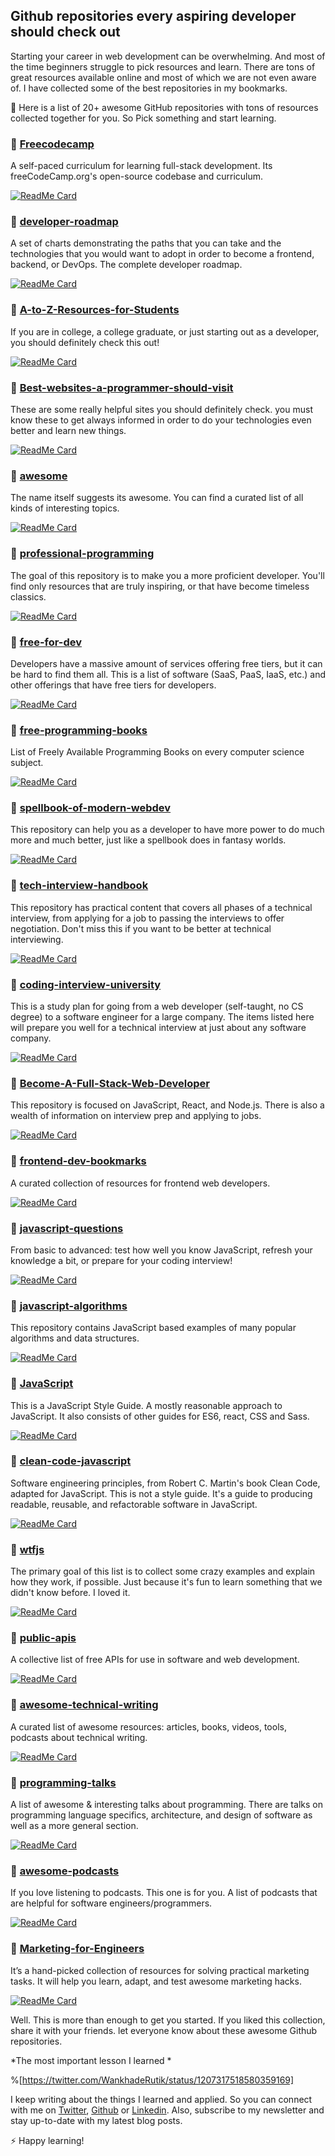 ## Github repositories every aspiring developer should check out

Starting your career in web development can be overwhelming. And most of the time beginners struggle to pick resources and learn. There are tons of great resources available online and most of which we are not even aware of. I have collected some of the best repositories in my bookmarks. 

📑 Here is a list of 20+ awesome GitHub repositories with tons of resources collected together for you.
So Pick something and start learning. 



### 📌 [Freecodecamp](https://github.com/freeCodeCamp/freeCodeCamp) 
A self-paced curriculum for learning full-stack development. Its freeCodeCamp.org's open-source codebase and curriculum. 

[![ReadMe Card](https://github-readme-stats.vercel.app/api/pin/?username=freeCodeCamp&repo=freeCodeCamp)](https://github.com/freeCodeCamp/freeCodeCamp) 


###  📌 [developer-roadmap](https://github.com/kamranahmedse/developer-roadmap) 
A set of charts demonstrating the paths that you can take and the technologies that you would want to adopt in order to become a frontend, backend, or DevOps. The complete developer roadmap.

[![ReadMe Card](https://github-readme-stats.vercel.app/api/pin/?username=kamranahmedse&repo=developer-roadmap)](https://github.com/kamranahmedse/developer-roadmap) 


### 📌 [A-to-Z-Resources-for-Students](https://github.com/dipakkr/A-to-Z-Resources-for-Students) 
 If you are in college, a college graduate, or just starting out as a developer, you should definitely check this out! 

[![ReadMe Card](https://github-readme-stats.vercel.app/api/pin/?username=dipakkr&repo=A-to-Z-Resources-for-Students)](https://github.com/dipakkr/A-to-Z-Resources-for-Students) 


### 📌 [Best-websites-a-programmer-should-visit](https://github.com/sdmg15/Best-websites-a-programmer-should-visit)   
These are some really helpful sites you should definitely check.  you must know these to get always informed in order to do your technologies even better and learn new things.

[![ReadMe Card](https://github-readme-stats.vercel.app/api/pin/?username=sdmg15&repo=Best-websites-a-programmer-should-visit)](https://github.com/sdmg15/Best-websites-a-programmer-should-visit)

### 📌 [awesome](https://github.com/sindresorhus/awesome) 
The name itself suggests its awesome. You can find a curated list of all kinds of interesting topics. 

[![ReadMe Card](https://github-readme-stats.vercel.app/api/pin/?username=sindresorhus&repo=awesome)](https://github.com/sindresorhus/awesome)


### 📌 [professional-programming](https://github.com/charlax/professional-programming) 
The goal of this repository is to make you a more proficient developer. You'll find only resources that are truly inspiring, or that have become timeless classics.

[![ReadMe Card](https://github-readme-stats.vercel.app/api/pin/?username=charlax&repo=professional-programming)](https://github.com/charlax/professional-programming)

### 📌 [free-for-dev](https://github.com/ripienaar/free-for-dev)  
Developers have a massive amount of services offering free tiers, but it can be hard to find them all. This is a list of software (SaaS, PaaS, IaaS, etc.) and other offerings that have free tiers for developers.

[![ReadMe Card](https://github-readme-stats.vercel.app/api/pin/?username=ripienaar&repo=free-for-dev)](https://github.com/ripienaar/free-for-dev)


### 📌 [free-programming-books](https://github.com/EbookFoundation/free-programming-books)  
List of Freely Available Programming Books on every computer science subject. 

[![ReadMe Card](https://github-readme-stats.vercel.app/api/pin/?username=EbookFoundation&repo=free-programming-books)](https://github.com/EbookFoundation/free-programming-books)

### 📌 [spellbook-of-modern-webdev](https://github.com/dexteryy/spellbook-of-modern-webdev)  
This repository can help you as a developer to have more power to do much more and much better, just like a spellbook does in fantasy worlds.

[![ReadMe Card](https://github-readme-stats.vercel.app/api/pin/?username=dexteryy&repo=spellbook-of-modern-webdev)](https://github.com/dexteryy/spellbook-of-modern-webdev)

### 📌 [tech-interview-handbook](https://github.com/yangshun/tech-interview-handbook)  
This repository has practical content that covers all phases of a technical interview, from applying for a job to passing the interviews to offer negotiation.  Don't miss this if you want to be better at technical interviewing. 

[![ReadMe Card](https://github-readme-stats.vercel.app/api/pin/?username=yangshun&repo=tech-interview-handbook)](https://github.com/yangshun/tech-interview-handbook)


### 📌 [coding-interview-university](https://github.com/jwasham/coding-interview-university)  
This is a study plan for going from a web developer (self-taught, no CS degree) to a software engineer for a large company. The items listed here will prepare you well for a technical interview at just about any software company.

[![ReadMe Card](https://github-readme-stats.vercel.app/api/pin/?username=jwasham&repo=coding-interview-university)](https://github.com/jwasham/coding-interview-university)

### 📌 [Become-A-Full-Stack-Web-Developer](https://github.com/bmorelli25/Become-A-Full-Stack-Web-Developer)  
This repository is focused on JavaScript, React, and Node.js. There is also a wealth of information on interview prep and applying to jobs. 

[![ReadMe Card](https://github-readme-stats.vercel.app/api/pin/?username=bmorelli25&repo=Become-A-Full-Stack-Web-Developer)](https://github.com/bmorelli25/Become-A-Full-Stack-Web-Developer)


### 📌 [frontend-dev-bookmarks](https://github.com/dypsilon/frontend-dev-bookmarks)  
A curated collection of resources for frontend web developers. 

[![ReadMe Card](https://github-readme-stats.vercel.app/api/pin/?username=dypsilon&repo=frontend-dev-bookmarks)](https://github.com/dypsilon/frontend-dev-bookmarks)

### 📌 [javascript-questions](https://github.com/lydiahallie/javascript-questions) 
From basic to advanced: test how well you know JavaScript, refresh your knowledge a bit, or prepare for your coding interview!  

[![ReadMe Card](https://github-readme-stats.vercel.app/api/pin/?username=lydiahallie&repo=javascript-questions)](https://github.com/lydiahallie/javascript-questions)

### 📌 [javascript-algorithms](https://github.com/trekhleb/javascript-algorithms) 
This repository contains JavaScript based examples of many popular algorithms and data structures. 

[![ReadMe Card](https://github-readme-stats.vercel.app/api/pin/?username=trekhleb&repo=javascript-algorithms)](https://github.com/trekhleb/javascript-algorithms)

### 📌 [JavaScript](https://github.com/airbnb/javascript)
This is a JavaScript Style Guide. A mostly reasonable approach to JavaScript. It also consists of other guides for ES6, react, CSS and Sass.

[![ReadMe Card](https://github-readme-stats.vercel.app/api/pin/?username=airbnb&repo=javascript)](https://github.com/airbnb/javascript)

### 📌 [clean-code-javascript](https://github.com/ryanmcdermott/clean-code-javascript)  
Software engineering principles, from Robert C. Martin's book Clean Code, adapted for JavaScript. This is not a style guide. It's a guide to producing readable, reusable, and refactorable software in JavaScript. 

[![ReadMe Card](https://github-readme-stats.vercel.app/api/pin/?username=ryanmcdermott&repo=clean-code-javascript)](https://github.com/ryanmcdermott/clean-code-javascript)

### 📌 [wtfjs](https://github.com/denysdovhan/wtfjs)  
The primary goal of this list is to collect some crazy examples and explain how they work, if possible. Just because it's fun to learn something that we didn't know before. I loved it.  

[![ReadMe Card](https://github-readme-stats.vercel.app/api/pin/?username=denysdovhan&repo=wtfjs)](https://github.com/denysdovhan/wtfjs)


### 📌 [public-apis](https://github.com/public-apis/public-apis)  
A collective list of free APIs for use in software and web development. 

[![ReadMe Card](https://github-readme-stats.vercel.app/api/pin/?username=public-apis&repo=public-apis)](https://github.com/public-apis/public-apis)


### 📌 [awesome-technical-writing](https://github.com/BolajiAyodeji/awesome-technical-writing)
A curated list of awesome resources: articles, books, videos, tools, podcasts about technical writing. 


[![ReadMe Card](https://github-readme-stats.vercel.app/api/pin/?username=BolajiAyodeji&repo=awesome-technical-writing)](https://github.com/BolajiAyodeji/awesome-technical-writing)

### 📌 [programming-talks](https://github.com/hellerve/programming-talks)
A list of awesome & interesting talks about programming. There are talks on programming language specifics, architecture, and design of software as well as a more general section.

[![ReadMe Card](https://github-readme-stats.vercel.app/api/pin/?username=hellerve&repo=programming-talks)](https://github.com/hellerve/programming-talks)

### 📌 [awesome-podcasts](https://github.com/rShetty/awesome-podcasts)
If you love listening to podcasts. This one is for you. A list of podcasts that are helpful for software engineers/programmers.

[![ReadMe Card](https://github-readme-stats.vercel.app/api/pin/?username=rShetty&repo=awesome-podcasts)](https://github.com/rShetty/awesome-podcasts)

### 📌 [Marketing-for-Engineers](https://github.com/LisaDziuba/Marketing-for-Engineers)
It’s a hand-picked collection of resources for solving practical marketing tasks. It will help you learn, adapt, and test awesome marketing hacks.

[![ReadMe Card](https://github-readme-stats.vercel.app/api/pin/?username=LisaDziuba&repo=Marketing-for-Engineers)](https://github.com/LisaDziuba/Marketing-for-Engineers)

Well. This is more than enough to get you started. If you liked this collection, share it with your friends. let everyone know about these awesome Github repositories. 

*The most important lesson I learned *

%[https://twitter.com/WankhadeRutik/status/1207317518580359169]

I keep writing about the things I learned and applied. So you can connect with me on [Twitter](https://twitter.com/WankhadeRutik), [Github](https://github.com/rutikwankhade)  or [Linkedin](https://www.linkedin.com/in/rutik-wankhade). Also, subscribe to my newsletter and stay up-to-date with my latest blog posts.

⚡ Happy learning!







